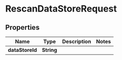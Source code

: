 

# RescanDataStoreRequest


## Properties

| Name | Type | Description | Notes |
|------------ | ------------- | ------------- | -------------|
|**dataStoreId** | **String** |  |  |



